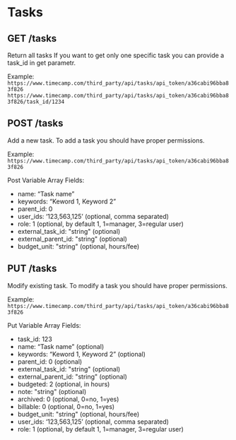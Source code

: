 Tasks
======

GET /tasks
----------

Return all tasks If you want to get only one specific task you can provide a task_id in get parametr.

Example:
`https://www.timecamp.com/third_party/api/tasks/api_token/a36cabi96bba83f826`
`https://www.timecamp.com/third_party/api/tasks/api_token/a36cabi96bba83f826/task_id/1234`

POST /tasks
----------

Add a new task. To add a task you should have proper permissions.

Example:
`https://www.timecamp.com/third_party/api/tasks/api_token/a36cabi96bba83f826`

Post Variable Array Fields:
* name: “Task name”
* keywords: “Keword 1, Keyword 2”
* parent_id: 0
* user_ids: ‘123,563,125’ (optional, comma separated)
* role: 1 (optional, by default 1, 1=manager, 3=regular user)
* external_task_id: "string" (optional)
* external_parent_id: "string" (optional)
* budget_unit: "string" (optional, hours/fee)

PUT /tasks
----------

Modify existing task. To modify a task you should have proper permissions.

Example:
`https://www.timecamp.com/third_party/api/tasks/api_token/a36cabi96bba83f826`

Put Variable Array Fields:
* task_id: 123
* name: “Task name” (optional)
* keywords: “Keword 1, Keyword 2” (optional)
* parent_id: 0 (optional)
* external_task_id: "string" (optional)
* external_parent_id: "string" (optional)
* budgeted: 2 (optional, in hours)
* note: "string" (optional)
* archived: 0 (optional, 0=no, 1=yes)
* billable: 0 (optional, 0=no, 1=yes)
* budget_unit: "string" (optional, hours/fee)
* user_ids: ‘123,563,125’ (optional, comma separated)
* role: 1 (optional, by default 1, 1=manager, 3=regular user)
